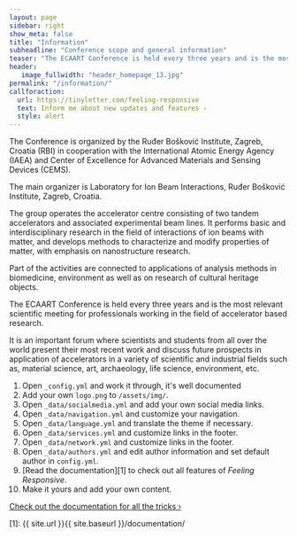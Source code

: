 ```yaml
---
layout: page
sidebar: right
show_meta: false
title: "Information"
subheadline: "Conference scope and general information"
teaser: "The ECAART Conference is held every three years and is the most relevant scientific meeting for professionals working in the field of accelerator based research."
header:
   image_fullwidth: "header_homepage_13.jpg"
permalink: "/information/"
callforaction:
  url: https://tinyletter.com/feeling-responsive
  text: Inform me about new updates and features ›
  style: alert
---
```

The Conference is organized by the Ruđer Bošković Institute, Zagreb, Croatia (RBI) in cooperation with the International Atomic Energy Agency (IAEA) and Center of Excellence for Advanced Materials and Sensing Devices (CEMS).

The main organizer is Laboratory for Ion Beam Interactions, Ruđer Bošković Institute, Zagreb, Croatia.

The group operates the accelerator centre consisting of two tandem accelerators and associated experimental beam lines. It performs basic and interdisciplinary research in the field of interactions of ion beams with matter, and develops methods to characterize and modify properties of matter, with emphasis on nanostructure research.

Part of the activities are connected to applications of analysis methods in biomedicine, environment as well as on research of cultural heritage objects.

The ECAART Conference is held every three years and is the most relevant scientific meeting for professionals working in the field of accelerator based research.

It is an important forum where scientists and students from all over the world present their most recent work and discuss future prospects in application of accelerators in a variety of scientific and industrial fields such as, material science, art, archaeology, life science, environment, etc.

1. Open `_config.yml` and work it through, it's well documented
1. Add your own `logo.png` to `/assets/img/`.
1. Open `_data/socialmedia.yml` and add your own social media links.
1. Open `_data/navigation.yml` and customize your navigation.
1. Open `_data/language.yml` and translate the theme if necessary.
1. Open `_data/services.yml` and customize links in the footer.
1. Open `_data/network.yml` and customize links in the footer.
1. Open `_data/authors.yml` and edit author information and set default author in `config.yml`.
1. [Read the documentation][1] to check out all features of *Feeling Responsive*.
1. Make it yours and add your own content.

<a class="radius button small" href="{{ site.url }}{{ site.baseurl }}/documentation/">Check out the documentation for all the tricks ›</a>


 [1]: {{ site.url }}{{ site.baseurl }}/documentation/
